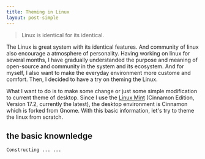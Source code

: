 ```yaml
---
title: Theming in Linux
layout: post-simple
---
```


> Linux is identical for its identical.

The Linux is great system with its identical features.
And community of linux also encourage a atmosphere of 
personality. Having working on linux for several months,
I have gradually understanded the purpose and meaning
of open-source and community in the system and its 
ecosystem. And for myself, I also want to make the everyday
environment more custome and comfort. Then, I decided to
have a try on theming the Linux.

What I want to do is to make some change or just some simple 
modification to current theme of desktop. Since I use the
[Linux Mint][] (Cinnamon Edition, Version 17.2, currently 
the latest), the desktop environment is Cinnamon which is 
forked from Gnome. With this basic information, let's 
try to theme the linux from scratch.

the basic knownledge
--------------------

```
Constructing ... ...
```

[Linux Mint]: http://www.linuxmint.com/
